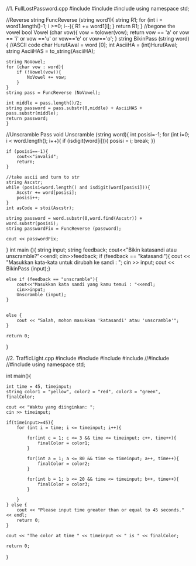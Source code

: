 //1. FullLostPassword.cpp
#include <iostream>
#include <string>
#include <cctype>
using namespace std;

//Reverse
string FuncReverse (string word1){
    string R1;
    for (int i = word1.length()-1; i >=0; i--){
        R1 += word1[i];
    } return R1;
} 
//begone the vowel
bool Vowel (char vow){
    vow = tolower(vow);
    return vow == 'a' or vow == 'i' or vow =='u' or vow=='e' or vow=='o';
}
string BikinPass (string word){
    //ASCII code
    char HurufAwal = word [0];
    int AsciiHA = (int)HurufAwal;
    string AsciiHAS = to_string(AsciiHA);

    string NoVowel;
    for (char vow : word){
        if (!Vowel(vow)){
            NoVowel += vow;
        }
    }
    string pass = FuncReverse (NoVowel);

    int middle = pass.length()/2;
    string password = pass.substr(0,middle) + AsciiHAS + pass.substr(middle);
    return password;
    }

//Unscramble Pass
void Unscramble (string word){
    int posisi=-1;
    for (int i=0; i < word.length(); i++){
        if (isdigit(word[i])){
            posisi = i;
            break;
    }}

    if (posisi==-1){
        cout<<"invalid";
        return;
    }

    //take ascii and turn to str
    string Ascstr;
    while (posisi<word.length() and isdigit(word[posisi])){
        Ascstr += word[posisi];
        posisi++;
    }
    int asCode = stoi(Ascstr);

    string password = word.substr(0,word.find(Ascstr)) + word.substr(posisi);
    string passwordFix = FuncReverse (password);

    cout << passwordFix;
}
int main (){
    string input;
    string feedback;
    cout<<"Bikin katasandi atau unscramble?"<<endl;
    cin>>feedback;
    if (feedback == "katasandi"){
        cout << "Masukkan kata-kata untuk dirubah ke sandi : ";
        cin >> input;
        cout << BikinPass (input);}

    else if (feedback == "unscramble"){
        cout<<"Masukkan kata sandi yang kamu temui : "<<endl;
        cin>>input;
        Unscramble (input);
    }

    
    else {
        cout << "Salah, mohon masukkan 'katasandi' atau 'unscramble'";
    }

    return 0;
}

//2. TrafficLight.cpp
#include<iostream>
#include<string>
#include<cmath>
#include<vector>
//#include<cctype>
//#include<cstdlib>
using namespace std;

int main(){

    int time = 45, timeinput;
    string color1 = "yellow", color2 = "red", color3 = "green", finalColor;

    cout << "Waktu yang diinginkan: ";
    cin >> timeinput;

    if(timeinput>=45){
        for (int i = time; i <= timeinput; i++){ 
        
            for(int c = 1; c <= 3 && time <= timeinput; c++, time++){
                finalColor = color1;
            }
            
            for(int a = 1; a <= 80 && time <= timeinput; a++, time++){
                finalColor = color2;
            }

            for(int b = 1; b <= 20 && time <= timeinput; b++, time++){
                finalColor = color3;
            }

        }
    } else {
        cout << "Please input time greater than or equal to 45 seconds." << endl;
        return 0;
    }

    cout << "The color at time " << timeinput << " is " << finalColor;

    return 0;
}


